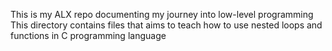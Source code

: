 This is my ALX repo documenting my journey into low-level programming
This directory contains files that aims to teach how to use nested loops and functions in C programming language
